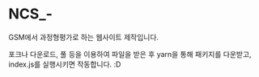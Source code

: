 # NCS_-
GSM에서 과정형평가로 하는 웹사이트 제작입니다.

포크나 다운로드, 풀 등을 이용하여 파일을 받은 후
yarn을 통해 패키지를 다운받고, index.js를 실행시키면 작동합니다. :D
